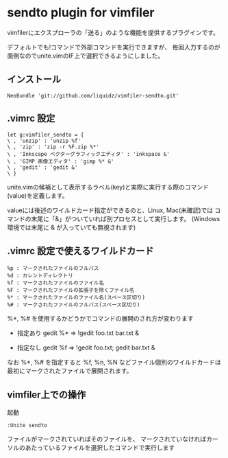 # sendto plugin for vimfiler

vimfilerにエクスプローラの「送る」のような機能を提供するプラグインです。

デフォルトでも!コマンドで外部コマンドを実行できますが、
毎回入力するのが面倒なのでunite.vimのIF上で選択できるようにしました。

## インストール

    NeoBundle 'git://github.com/liquidz/vimfiler-sendto.git'

## .vimrc 設定

    let g:vimfiler_sendto = {
    \ , 'unzip' : 'unzip %f'
    \ , 'zip' : 'zip -r %F.zip %*'
    \ , 'Inkscape ベクターグラフィックエディタ' : 'inkspace &'
    \ , 'GIMP 画像エディタ' : 'gimp %* &'
    \ , 'gedit' : 'gedit &'
    \ }

unite.vimの候補として表示するラベル(key)と実際に実行する際のコマンド(value)を定義します。

valueには後述のワイルドカード指定ができるのと、Linux, Mac(未確認)では
コマンドの末尾に「&」がついていれば別プロセスとして実行します。
(Windows環境では末尾に & が入っていても無視されます)

## .vimrc 設定で使えるワイルドカード

    %p : マークされたファイルのフルパス
    %d : カレントディレクトリ
    %f : マークされたファイルのファイル名
    %F : マークされたファイルの拡張子を除くファイル名
    %* : マークされたファイルのファイル名(スペース区切り)
    %# : マークされたファイルのフルパス(スペース区切り)

%*, %# を使用するかどうかでコマンドの展開のされ方が変わります

 - 指定あり
    gedit %* => !gedit foo.txt bar.txt &

 - 指定なし
    gedit %f => !gedit foo.txt; gedit bar.txt &

なお %*, %# を指定すると %f, %n, %N などファイル個別のワイルドカードは
最初にマークされたファイルで展開されます。

## vimfiler上での操作

起動

    :Unite sendto

ファイルがマークされていればそのファイルを、
マークされていなければカーソルのあたっているファイルを選択したコマンドで実行します
